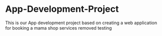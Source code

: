 # App-Development-Project
This is our App development project based on creating a web application for booking a mama shop services
removed testing